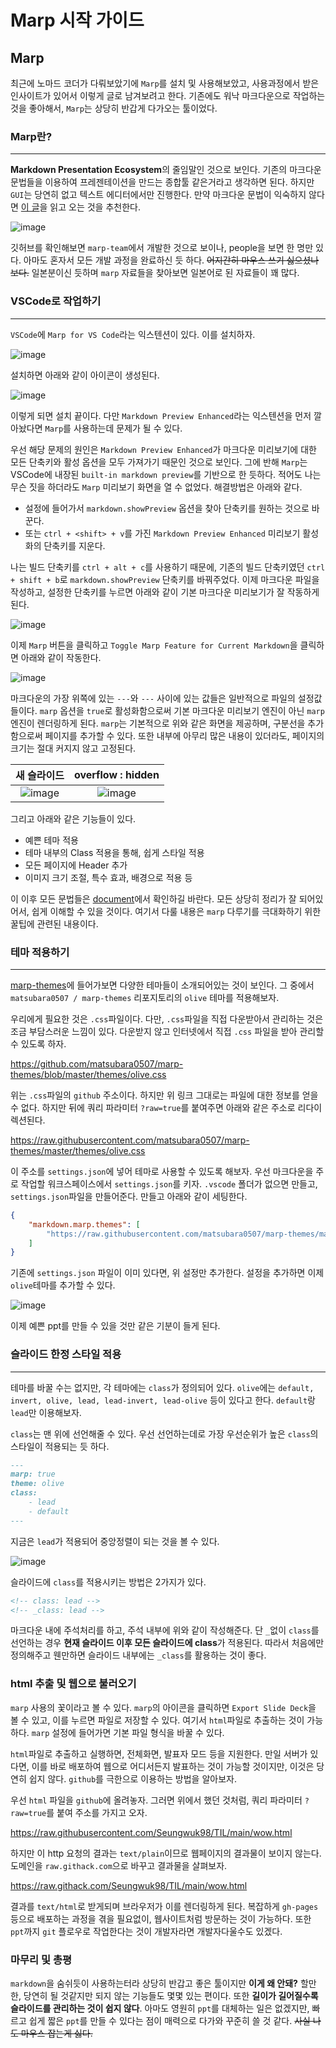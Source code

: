 # Marp 시작 가이드

## Marp

최근에 노마드 코더가 다뤄보았기에 `Marp`를 설치 및 사용해보았고, 사용과정에서 받은 인사이트가 있어서 이렇게 글로 남겨보려고 한다. 기존에도 워낙 마크다운으로 작업하는 것을 좋아해서, `Marp`는 상당히 반갑게 다가오는 툴이었다.

### Marp란?

---

**Markdown Presentation Ecosystem**의 줄임말인 것으로 보인다. 기존의 마크다운 문법들을 이용하여 프레젠테이션을 만드는 종합툴 같은거라고 생각하면 된다. 하지만 `GUI`는 당연히 없고 텍스트 에디터에서만 진행한다. 만약 마크다운 문법이 익숙하지 않다면 [이 글](https://seungwuk98.github.io/%EA%B8%B0%ED%83%80/01-markdown-guide/)을 읽고 오는 것을 추천한다.

![image](https://seungwuk98.hopto.org/index.php/apps/files_sharing/publicpreview/2MsFQDNmWmn4n5n?file=/&fileId=20302&x=2560&y=1600&a=true)

깃허브를 확인해보면 `marp-team`에서 개발한 것으로 보이나, people을 보면 한 명만 있다. 아마도 혼자서 모든 개발 과정을 완료하신 듯 하다. ~~어지간히 마우스 쓰기 싫으셨나보다.~~ 일본분이신 듯하며 `marp` 자료들을 찾아보면 일본어로 된 자료들이 꽤 많다.

### VSCode로 작업하기

---

`VSCode`에 `Marp for VS Code`라는 익스텐션이 있다. 이를 설치하자.

![image](https://seungwuk98.hopto.org/index.php/apps/files_sharing/publicpreview/A2Y6a5HmY8LPt72?file=/&fileId=20311&x=2560&y=1600&a=true)

설치하면 아래와 같이 아이콘이 생성된다.

![image](https://seungwuk98.hopto.org/index.php/apps/files_sharing/publicpreview/CE2eqwxRiZ3zfsS?file=/&fileId=20331&x=2560&y=1600&a=true)

이렇게 되면 설치 끝이다. 다만 `Markdown Preview Enhanced`라는 익스텐션을 먼저 깔아놨다면 `Marp`를 사용하는데 문제가 될 수 있다.

우선 해당 문제의 원인은 `Markdown Preview Enhanced`가 마크다운 미리보기에 대한 모든 단축키와 활성 옵션을 모두 가져가기 때문인 것으로 보인다. 그에 반해 `Marp`는 VSCode에 내장된 `built-in markdown preview`를 기반으로 한 듯하다. 적어도 나는 무슨 짓을 하더라도 `Marp` 미리보기 화면을 열 수 없었다. 해결방법은 아래와 같다.

-   설정에 들어가서 `markdown.showPreview` 옵션을 찾아 단축키를 원하는 것으로 바꾼다.
-   또는 `ctrl + <shift> + v`를 가진 `Markdown Preview Enhanced` 미리보기 활성화의 단축키를 지운다.

나는 빌드 단축키를 `ctrl + alt + c`를 사용하기 때문에, 기존의 빌드 단축키였던 `ctrl + shift + b`로 `markdown.showPreview` 단축키를 바꿔주었다. 이제 마크다운 파일을 작성하고, 설정한 단축키를 누르면 아래와 같이 기본 마크다운 미리보기가 잘 작동하게 된다.

![image](https://seungwuk98.hopto.org/index.php/apps/files_sharing/publicpreview/k3tbw4qyoGbcgH5?file=/&fileId=20350&x=2560&y=1600&a=true)

이제 `Marp` 버튼을 클릭하고 `Toggle Marp Feature for Current Markdown`을 클릭하면 아래와 같이 작동한다.

![image](https://seungwuk98.hopto.org/index.php/apps/files_sharing/publicpreview/xCXT7zfD5M2onBR?file=/&fileId=20360&x=2560&y=1600&a=true)

마크다운의 가장 위쪽에 있는 `---`와 `---` 사이에 있는 값들은 일반적으로 파일의 설정값들이다. `marp` 옵션을 `true`로 활성화함으로써 기본 마크다운 미리보기 엔진이 아닌 `marp` 엔진이 렌더링하게 된다. `marp`는 기본적으로 위와 같은 화면을 제공하며, 구분선을 추가함으로써 페이지를 추가할 수 있다. 또한 내부에 아무리 많은 내용이 있더라도, 페이지의 크기는 절대 커지지 않고 고정된다.

|새 슬라이드|overflow : hidden|
|:---:|:---:|
| ![image](https://seungwuk98.hopto.org/index.php/apps/files_sharing/publicpreview/Sk896rMwjFYBQq4?file=/&fileId=20369&x=2560&y=1600&a=true) | ![image](https://seungwuk98.hopto.org/index.php/apps/files_sharing/publicpreview/ysayrj5Y8dmytSr?file=/&fileId=20378&x=2560&y=1600&a=true) |

그리고 아래와 같은 기능들이 있다.

- 예쁜 테마 적용
- 테마 내부의 Class 적용을 통해, 쉽게 스타일 적용
- 모든 페이지에 Header 추가
- 이미지 크기 조절, 특수 효과, 배경으로 적용 등

이 이후 모든 문법들은 [document](https://marpit.marp.app/)에서 확인하길 바란다. 모든 상당히 정리가 잘 되어있어서, 쉽게 이해할 수 있을 것이다. 여기서 다룰 내용은 `marp` 다루기를 극대화하기 위한 꿀팁에 관련된 내용이다.

### 테마 적용하기
---

[marp-themes](https://github.com/topics/marp-themes)에 들어가보면 다양한 테마들이 소개되어있는 것이 보인다. 그 중에서 `matsubara0507 / marp-themes` 리포지토리의 `olive` 테마를 적용해보자. 

우리에게 필요한 것은 `.css`파일이다. 다만, `.css`파일을 직접 다운받아서 관리하는 것은 조금 부담스러운 느낌이 있다. 다운받지 않고 인터넷에서 직접 `.css` 파일을 받아 관리할 수 있도록 하자.

https://github.com/matsubara0507/marp-themes/blob/master/themes/olive.css

위는 `.css`파일의 `github` 주소이다. 하지만 위 링크 그대로는 파일에 대한 정보를 얻을 수 없다. 하지만 뒤에 쿼리 파라미터 `?raw=true`를 붙여주면 아래와 같은 주소로 리다이렉션된다.

https://raw.githubusercontent.com/matsubara0507/marp-themes/master/themes/olive.css

이 주소를 `settings.json`에 넣어 테마로 사용할 수 있도록 해보자. 우선 마크다운을 주로 작업할 워크스페이스에서 `settings.json`를 키자. `.vscode` 폴더가 없으면 만들고, `settings.json`파일을 만들어준다. 만들고 아래와 같이 세팅한다.

```json
{
    "markdown.marp.themes": [
        "https://raw.githubusercontent.com/matsubara0507/marp-themes/master/themes/olive.css",
    ]
}
```
기존에 `settings.json` 파일이 이미 있다면, 위 설정만 추가한다. 설정을 추가하면 이제 `olive`테마를 추가할 수 있다.

![image](https://seungwuk98.hopto.org/index.php/apps/files_sharing/publicpreview/3JZZeMNffHPryZi?file=/&fileId=20387&x=2560&y=1600&a=true)

이제 예쁜 ppt를 만들 수 있을 것만 같은 기분이 들게 된다.

### 슬라이드 한정 스타일 적용
---
테마를 바꿀 수는 없지만, 각 테마에는 `class`가 정의되어 있다. `olive`에는 `default, invert, olive, lead, lead-invert, lead-olive` 등이 있다고 한다. `default`랑 `lead`만 이용해보자.

`class`는 맨 위에 선언해줄 수 있다. 우선 선언하는데로 가장 우선순위가 높은 `class`의 스타일이 적용되는 듯 하다. 

```markdown
---
marp: true
theme: olive
class:
    - lead
    - default
---
```
지금은 `lead`가 적용되어 중앙정렬이 되는 것을 볼 수 있다.

![image](https://seungwuk98.hopto.org/index.php/apps/files_sharing/publicpreview/krdoXXYmMCHba7R?file=/&fileId=20395&x=2560&y=1600&a=true)

슬라이드에 `class`를 적용시키는 방법은 2가지가 있다.

```markdown
<!-- class: lead -->
<!-- _class: lead -->
```
마크다운 내에 주석처리를 하고, 주석 내부에 위와 같이 작성해준다. 단 `_`없이 `class`를 선언하는 경우 **현재 슬라이드 이후 모든 슬라이드에 class**가 적용된다. 따라서 처음에만 정의해주고 웬만하면 슬라이드 내부에는 `_class`를 활용하는 것이 좋다.


### html 추출 및 웹으로 불러오기

`marp` 사용의 꽃이라고 볼 수 있다. `marp`의 아이콘을 클릭하면 `Export Slide Deck`을 볼 수 있고, 이를 누르면 파일로 저장할 수 있다. 여기서 `html`파일로 추출하는 것이 가능하다. `marp` 설정에 들어가면 기본 파일 형식을 바꿀 수 있다. 

`html`파일로 추출하고 실행하면, 전체화면, 발표자 모드 등을 지원한다. 만일 서버가 있다면, 이를 바로 배포하여 웹으로 어디서든지 발표하는 것이 가능할 것이지만, 이것은 당연히 쉽지 않다. `github`를 극한으로 이용하는 방법을 알아보자.

우선 `html` 파일을 `github`에 올려놓자. 그러면 위에서 했던 것처럼, 쿼리 파라미터 `?raw=true`를 붙여 주소를 가지고 오자.

https://raw.githubusercontent.com/Seungwuk98/TIL/main/wow.html

하지만 이 http 요청의 결과는 `text/plain`이므로 웹페이지의 결과물이 보이지 않는다. 도메인을 `raw.githack.com`으로 바꾸고 결과물을 살펴보자.

https://raw.githack.com/Seungwuk98/TIL/main/wow.html


결과를 `text/html`로 받게되며 브라우저가 이를 렌더링하게 된다. 복잡하게 `gh-pages`등으로 배포하는 과정을 겪을 필요없이, 웹사이트처럼 방문하는 것이 가능하다. 또한 `ppt`까지 `git` 플로우로 작업한다는 것이 개발자라면 개발자다울수도 있겠다. 

### 마무리 및 총평

`markdown`을 숨쉬듯이 사용하는터라 상당히 반갑고 좋은 툴이지만 **이게 왜 안돼?** 할만한, 당연히 될 것같지만 되지 않는 기능들도 몇몇 있는 편이다. 또한 **길이가 길어질수록 슬라이드를 관리하는 것이 쉽지 않다**. 아마도 영원히 `ppt`를 대체하는 일은 없겠지만, 빠르고 쉽게 짧은 `ppt`를 만들 수 있다는 점이 매력으로 다가와 꾸준히 쓸 것 같다. ~~사실 나도 마우스 잡는게 싫다.~~ 
